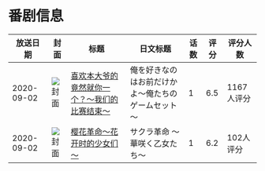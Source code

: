 # 番剧信息

|放送日期|封面|标题|日文标题|话数|评分|评分人数|
|---|---|---|---|---|---|---|
|2020-09-02|![封面](https://lain.bgm.tv/pic/cover/c/b1/a2/297225_Q5SGp.jpg)|[喜欢本大爷的竟然就你一个？～我们的比赛结束～](https://bangumi.tv/subject/297225)|俺を好きなのはお前だけかよ～俺たちのゲームセット～|1|6.5|1167人评分|
|2020-09-02|![封面](https://lain.bgm.tv/pic/cover/c/dc/fb/314242_Gms3c.jpg)|[樱花革命～花开时的少女们～](https://bangumi.tv/subject/314242)|サクラ革命 ～華咲く乙女たち～|1|6.2|102人评分|
